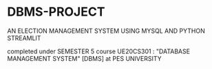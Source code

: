 # DBMS-PROJECT
AN ELECTION MANAGEMENT SYSTEM USING MYSQL AND PYTHON STREAMLIT

completed under SEMESTER 5 course UE20CS301 : "DATABASE MANAGEMENT SYSTEM" [DBMS] at PES UNIVERSITY
